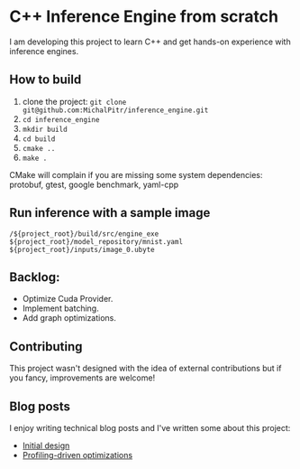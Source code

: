 # C++ Inference Engine from scratch

I am developing this project to learn C++ and get hands-on experience with inference engines.

## How to build

1. clone the project: `git clone git@github.com:MichalPitr/inference_engine.git`
2. `cd inference_engine`
3. `mkdir build`
4. `cd build`
5. `cmake ..`
6. `make .`

CMake will complain if you are missing some system dependencies: protobuf, gtest, google benchmark, yaml-cpp

## Run inference with a sample image

`/${project_root}/build/src/engine_exe ${project_root}/model_repository/mnist.yaml ${project_root}/inputs/image_0.ubyte`

## Backlog:

* Optimize Cuda Provider.
* Implement batching.
* Add graph optimizations.

## Contributing

This project wasn't designed with the idea of external contributions but if you fancy, improvements are welcome!

## Blog posts

I enjoy writing technical blog posts and I've written some about this project:

* [Initial design](https://michalpitr.substack.com/p/build-your-own-inference-engine-from)
* [Profiling-driven optimizations](https://michalpitr.substack.com/p/inference-engine-optimizing-performance)
